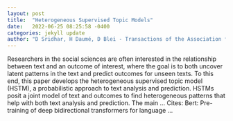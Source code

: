 ```yaml
---
layout: post
title:  "Heterogeneous Supervised Topic Models"
date:   2022-06-25 08:25:58 -0400
categories: jekyll update
author: "D Sridhar, H Daumé, D Blei - Transactions of the Association for Computational …, 2022"
---
```

Researchers in the social sciences are often interested in the relationship between text and an outcome of interest, where the goal is to both uncover latent patterns in the text and predict outcomes for unseen texts. To this end, this paper develops the heterogeneous supervised topic model (HSTM), a probabilistic approach to text analysis and prediction. HSTMs posit a joint model of text and outcomes to find heterogeneous patterns that help with both text analysis and prediction. The main …
Cites: ‪Bert: Pre-training of deep bidirectional transformers for language …‬  